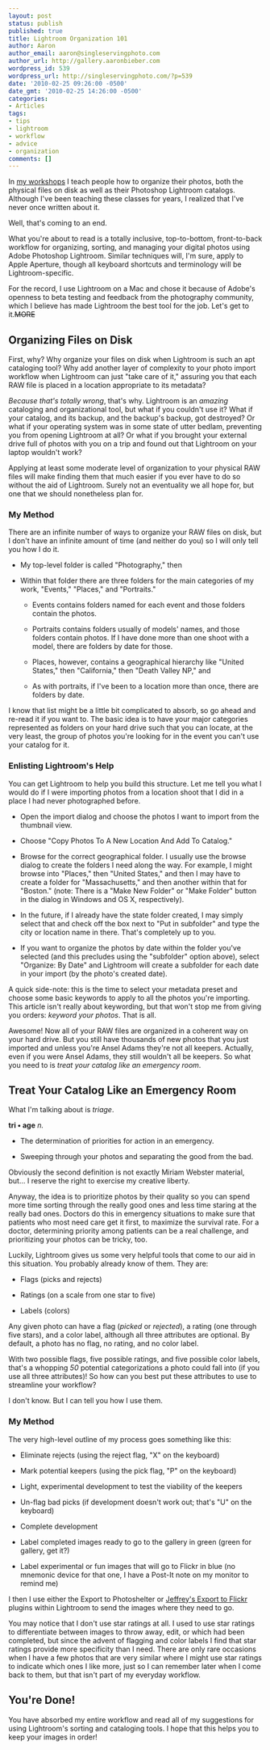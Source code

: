```yaml
---
layout: post
status: publish
published: true
title: Lightroom Organization 101
author: Aaron
author_email: aaron@singleservingphoto.com
author_url: http://gallery.aaronbieber.com
wordpress_id: 539
wordpress_url: http://singleservingphoto.com/?p=539
date: '2010-02-25 09:26:00 -0500'
date_gmt: '2010-02-25 14:26:00 -0500'
categories:
- Articles
tags:
- tips
- lightroom
- workflow
- advice
- organization
comments: []
---
```


In [my workshops](http://artphotoworkshops.com) I teach people how to organize
their photos, both the physical files on disk as well as their Photoshop
Lightroom catalogs. Although I've been teaching these classes for years, I
realized that I've never once written about it.

Well, that's coming to an end.

What you're about to read is a totally inclusive, top-to-bottom, front-to-back
workflow for organizing, sorting, and managing your digital photos using Adobe
Photoshop Lightroom. Similar techniques will, I'm sure, apply to Apple Aperture,
though all keyboard shortcuts and terminology will be Lightroom-specific.

For the record, I use Lightroom on a Mac and chose it because of Adobe's
openness to beta testing and feedback from the photography community, which I
believe has made Lightroom the best tool for the job. Let's get to it.~~MORE~~

## Organizing Files on Disk

First, why? Why organize your files on disk when Lightroom is such an apt
cataloging tool? Why add another layer of complexity to your photo import
workflow when Lightroom can just "take care of it," assuring you that each RAW
file is placed in a location appropriate to its metadata?

*Because that's totally wrong*, that's why. Lightroom is an _amazing_ cataloging
and organizational tool, but what if you couldn't use it? What if your catalog,
and its backup, and the backup's backup, got destroyed? Or what if your
operating system was in some state of utter bedlam, preventing you from opening
Lightroom at all? Or what if you brought your external drive full of photos with
you on a trip and found out that Lightroom on your laptop wouldn't work?

Applying at least some moderate level of organization to your physical RAW files
will make finding them that much easier if you ever have to do so without the
aid of Lightroom. Surely not an eventuality we all hope for, but one that we
should nonetheless plan for.

### My Method

There are an infinite number of ways to organize your RAW files on disk, but I
don't have an infinite amount of time (and neither do you) so I will only tell
you how I do it.

* My top-level folder is called "Photography," then

* Within that folder there are three folders for the main categories of my work,
  "Events," "Places," and "Portraits."

  * Events contains folders named for each event and those folders contain the
    photos.

  * Portraits contains folders usually of models' names, and those folders
    contain photos. If I have done more than one shoot with a model, there are
    folders by date for those.

  * Places, however, contains a geographical hierarchy like "United States,"
    then "California," then "Death Valley NP," and

  * As with portraits, if I've been to a location more than once, there are
    folders by date.

I know that list might be a little bit complicated to absorb, so go ahead and
re-read it if you want to. The basic idea is to have your major categories
represented as folders on your hard drive such that you can locate, at the very
least, the group of photos you're looking for in the event you can't use your
catalog for it.

### Enlisting Lightroom's Help

You can get Lightroom to help you build this structure. Let me tell you what I
would do if I were importing photos from a location shoot that I did in a place
I had never photographed before.

* Open the import dialog and choose the photos I want to import from the
  thumbnail view.

* Choose "Copy Photos To A New Location And Add To Catalog."

* Browse for the correct geographical folder. I usually use the browse dialog to
  create the folders I need along the way. For example, I might browse into
  "Places," then "United States," and then I may have to create a folder for
  "Massachusetts," and then another within that for "Boston." (note: There is a
  "Make New Folder" or "Make Folder" button in the dialog in Windows and OS X,
  respectively).

* In the future, if I already have the state folder created, I may simply select
  that and check off the box next to "Put in subfolder" and type the city or
  location name in there. That's completely up to you.

* If you want to organize the photos by date within the folder you've selected
  (and this precludes using the "subfolder" option above), select "Organize: By
  Date" and Lightroom will create a subfolder for each date in your import (by
  the photo's created date).

A quick side-note: this is the time to select your metadata preset and choose
some basic keywords to apply to all the photos you're importing.  This article
isn't really about keywording, but that won't stop me from giving you orders:
*keyword your photos*. That is all.

Awesome! Now all of your RAW files are organized in a coherent way on your hard
drive. But you still have thousands of new photos that you just imported and
unless you're Ansel Adams they're not all keepers.  Actually, even if you were
Ansel Adams, they still wouldn't all be keepers. So what you need to is _treat
your catalog like an emergency room_.

## Treat Your Catalog Like an Emergency Room

What I'm talking about is _triage_.

**tri • age** _n._

* The determination of priorities for action in an emergency.

* Sweeping through your photos and separating the good from the bad.

Obviously the second definition is not exactly Miriam Webster material, but... I
reserve the right to exercise my creative liberty.

Anyway, the idea is to prioritize photos by their quality so you can spend more
time sorting through the really good ones and less time staring at the really
bad ones. Doctors do this in emergency situations to make sure that patients who
most need care get it first, to maximize the survival rate. For a doctor,
determining priority among patients can be a real challenge, and prioritizing
your photos can be tricky, too.

Luckily, Lightroom gives us some very helpful tools that come to our aid in this
situation. You probably already know of them. They are:

* Flags (picks and rejects)

* Ratings (on a scale from one star to five)

* Labels (colors)

Any given photo can have a flag (_picked_ or _rejected_), a rating (one through
five stars), and a color label, although all three attributes are optional. By
default, a photo has no flag, no rating, and no color label.

With two possible flags, five possible ratings, and five possible color labels,
that's a whopping _50_ potential categorizations a photo could fall into (if you
use all three attributes)! So how can you best put these attributes to use to
streamline your workflow?

I don't know. But I can tell you how I use them.

### My Method

The very high-level outline of my process goes something like this:

* Eliminate rejects (using the reject flag, "X" on the keyboard)

* Mark potential keepers (using the pick flag, "P" on the keyboard) 

* Light, experimental development to test the viability of the keepers

* Un-flag bad picks (if development doesn't work out; that's "U" on the
  keyboard)

* Complete development 

* Label completed images ready to go to the gallery in green (green for gallery, get it?)

* Label experimental or fun images that will go to Flickr in blue (no mnemonic
  device for that one, I have a Post-It note on my monitor to remind me)

I then I use either the Export to Photoshelter
or [Jeffrey's Export to Flickr](http://regex.info/blog/lightroom-goodies/flickr)
plugins within Lightroom to send the images where they need to go.

You may notice that I don't use star ratings at all. I used to use star ratings
to differentiate between images to throw away, edit, or which had been
completed, but since the advent of flagging and color labels I find that star
ratings provide more specificity than I need. There are only rare occasions when
I have a few photos that are very similar where I might use star ratings to
indicate which ones I like more, just so I can remember later when I come back
to them, but that isn't part of my everyday workflow.

## You're Done!

You have absorbed my entire workflow and read all of my suggestions for using
Lightroom's sorting and cataloging tools. I hope that this helps you to keep
your images in order!
